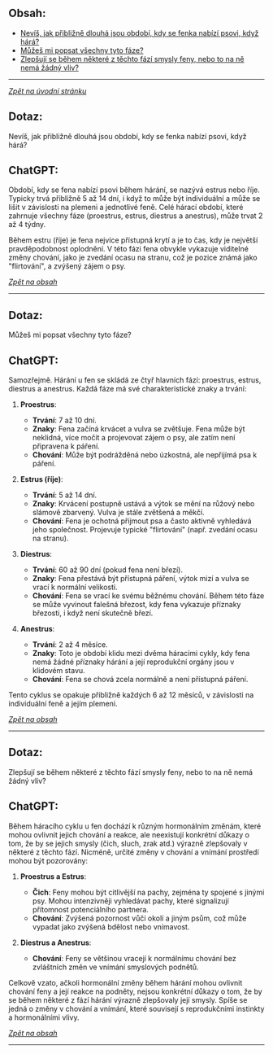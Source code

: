 ## Obsah:

- [Nevíš, jak přibližně dlouhá jsou období, kdy se fenka nabízí psovi, když hárá?](#dotaz)
- [Můžeš mi popsat všechny tyto fáze?](#dotaz-1)
- [Zlepšují se během některé z těchto fází smysly feny, nebo to na ně nemá žádný vliv?](#dotaz-2)


---

[*Zpět na úvodní stránku*](../README.md)

## Dotaz:

Nevíš, jak přibližně dlouhá jsou období, kdy se fenka nabízí psovi, když hárá?

## ChatGPT:

Období, kdy se fena nabízí psovi během hárání, se nazývá estrus nebo říje. Typicky trvá přibližně 5 až 14 dní, i když to může být individuální a může se lišit v závislosti na plemeni a jednotlivé feně. Celé hárací období, které zahrnuje všechny fáze (proestrus, estrus, diestrus a anestrus), může trvat 2 až 4 týdny.

Během estru (říje) je fena nejvíce přístupná krytí a je to čas, kdy je největší pravděpodobnost oplodnění. V této fázi fena obvykle vykazuje viditelné změny chování, jako je zvedání ocasu na stranu, což je pozice známá jako "flirtování", a zvýšený zájem o psy.


[*Zpět na obsah*](#obsah)

---

## Dotaz:

Můžeš mi popsat všechny tyto fáze?

## ChatGPT:

Samozřejmě. Hárání u fen se skládá ze čtyř hlavních fází: proestrus, estrus, diestrus a anestrus. Každá fáze má své charakteristické znaky a trvání:

1. **Proestrus**:
    - **Trvání**: 7 až 10 dní.
    - **Znaky**: Fena začíná krvácet a vulva se zvětšuje. Fena může být neklidná, více močit a projevovat zájem o psy, ale zatím není připravena k páření.
    - **Chování**: Může být podrážděná nebo úzkostná, ale nepřijímá psa k páření.

2. **Estrus (říje)**:
    - **Trvání**: 5 až 14 dní.
    - **Znaky**: Krvácení postupně ustává a výtok se mění na růžový nebo slámově zbarvený. Vulva je stále zvětšená a měkčí.
    - **Chování**: Fena je ochotná přijmout psa a často aktivně vyhledává jeho společnost. Projevuje typické "flirtování" (např. zvedání ocasu na stranu).

3. **Diestrus**:
    - **Trvání**: 60 až 90 dní (pokud fena není březí).
    - **Znaky**: Fena přestává být přístupná páření, výtok mizí a vulva se vrací k normální velikosti.
    - **Chování**: Fena se vrací ke svému běžnému chování. Během této fáze se může vyvinout falešná březost, kdy fena vykazuje příznaky březosti, i když není skutečně březí.

4. **Anestrus**:
    - **Trvání**: 2 až 4 měsíce.
    - **Znaky**: Toto je období klidu mezi dvěma háracími cykly, kdy fena nemá žádné příznaky hárání a její reprodukční orgány jsou v klidovém stavu.
    - **Chování**: Fena se chová zcela normálně a není přístupná páření.

Tento cyklus se opakuje přibližně každých 6 až 12 měsíců, v závislosti na individuální feně a jejím plemeni.


[*Zpět na obsah*](#obsah)

---

## Dotaz:

Zlepšují se během některé z těchto fází smysly feny, nebo to na ně nemá žádný vliv?

## ChatGPT:

Během háracího cyklu u fen dochází k různým hormonálním změnám, které mohou ovlivnit jejich chování a reakce, ale neexistují konkrétní důkazy o tom, že by se jejich smysly (čich, sluch, zrak atd.) výrazně zlepšovaly v některé z těchto fází. Nicméně, určité změny v chování a vnímání prostředí mohou být pozorovány:

1. **Proestrus a Estrus**:
    - **Čich**: Feny mohou být citlivější na pachy, zejména ty spojené s jinými psy. Mohou intenzivněji vyhledávat pachy, které signalizují přítomnost potenciálního partnera.
    - **Chování**: Zvýšená pozornost vůči okolí a jiným psům, což může vypadat jako zvýšená bdělost nebo vnímavost.

2. **Diestrus a Anestrus**:
    - **Chování**: Feny se většinou vracejí k normálnímu chování bez zvláštních změn ve vnímání smyslových podnětů.

Celkově vzato, ačkoli hormonální změny během hárání mohou ovlivnit chování feny a její reakce na podněty, nejsou konkrétní důkazy o tom, že by se během některé z fází hárání výrazně zlepšovaly její smysly. Spíše se jedná o změny v chování a vnímání, které souvisejí s reprodukčními instinkty a hormonálními vlivy.


[*Zpět na obsah*](#obsah)

---